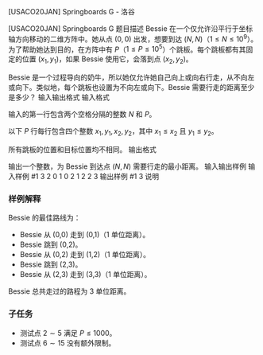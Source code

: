 



[USACO20JAN] Springboards G - 洛谷














[USACO20JAN] Springboards G
题目描述
Bessie 在一个仅允许沿平行于坐标轴方向移动的二维方阵中。她从点 $(0,0)$ 出发，想要到达 $(N,N)$（$1 \leq N \leq 10^9$）。为了帮助她达到目的，在方阵中有 $P$（$1 \leq P \leq 10^5$）个跳板。每个跳板都有其固定的位置 $(x_1,y_1)$，如果 Bessie 使用它，会落到点 $(x_2,y_2)$。

Bessie 是一个过程导向的奶牛，所以她仅允许她自己向上或向右行走，从不向左或向下。类似地，每个跳板也设置为不向左或向下。Bessie 需要行走的距离至少是多少？
输入输出格式
输入格式

输入的第一行包含两个空格分隔的整数 $N$ 和 $P$。

以下 $P$ 行每行包含四个整数 $x_1,y_1,x_2,y_2$，其中 $x_1 \leq x_2$ 且 $y_1 \leq y_2$。

所有跳板的位置和目标位置均不相同。
输出格式

输出一个整数，为 Bessie 到达点 $(N,N)$ 需要行走的最小距离。
输入输出样例
输入样例 #1
3 2
0 1 0 2
1 2 2 3
输出样例 #1
3
说明
### 样例解释

Bessie 的最佳路线为：

- Bessie 从 (0,0) 走到 (0,1)（1 单位距离）。
- Bessie 跳到 (0,2)。
- Bessie 从 (0,2) 走到 (1,2)（1 单位距离）。
- Bessie 跳到 (2,3)。
- Bessie 从 (2,3) 走到 (3,3)（1 单位距离）。

Bessie 总共走过的路程为 3 单位距离。

### 子任务

- 测试点 $2 \sim 5$ 满足 $P \leq 1000$。
- 测试点 $6 \sim 15$ 没有额外限制。






